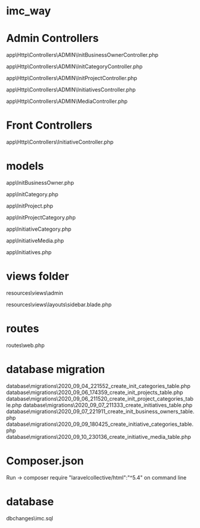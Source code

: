 # imc_way

# Admin Controllers
app\Http\Controllers\ADMIN\InitBusinessOwnerController.php

app\Http\Controllers\ADMIN\InitCategoryController.php

app\Http\Controllers\ADMIN\InitProjectController.php

app\Http\Controllers\ADMIN\InitiativesController.php

app\Http\Controllers\ADMIN\MediaController.php

# Front Controllers
app\Http\Controllers\InitiativeController.php


# models
app\InitBusinessOwner.php

app\InitCategory.php

app\InitProject.php

app\InitProjectCategory.php


app\InitiativeCategory.php

app\InitiativeMedia.php

app\Initiatives.php

# views folder
resources\views\admin

resources\views\layouts\sidebar.blade.php

# routes
routes\web.php


# database migration
database\migrations\2020_09_04_221552_create_init_categories_table.php
database\migrations\2020_09_06_174359_create_init_projects_table.php
database\migrations\2020_09_06_211520_create_init_project_categories_table.php
database\migrations\2020_09_07_211333_create_initiatives_table.php
database\migrations\2020_09_07_221911_create_init_business_owners_table.php
database\migrations\2020_09_09_180425_create_initiative_categories_table.php
database\migrations\2020_09_10_230136_create_initiative_media_table.php

# Composer.json  
 Run ->  composer require 
 "laravelcollective/html":"^5.4" 
 on command line

# database 
dbchanges\imc.sql
